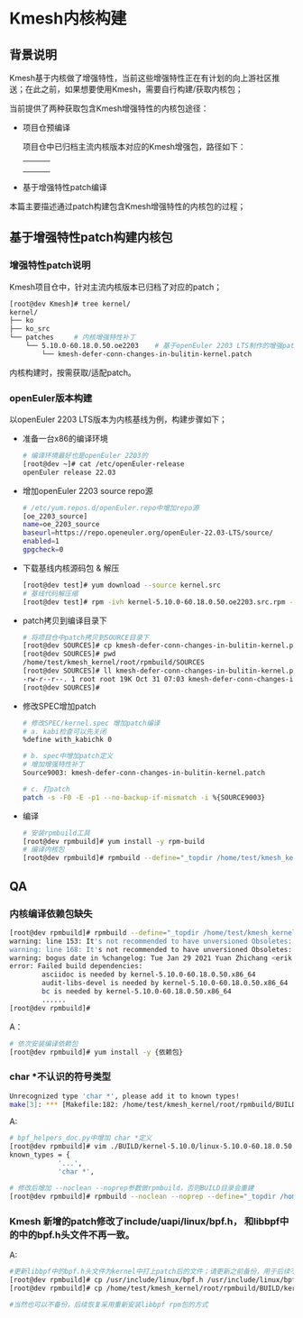 # Kmesh内核构建

## 背景说明

Kmesh基于内核做了增强特性，当前这些增强特性正在有计划的向上游社区推送；在此之前，如果想要使用Kmesh，需要自行构建/获取内核包；

当前提供了两种获取包含Kmesh增强特性的内核包途径：

- 项目仓预编译

  项目仓中已归档主流内核版本对应的Kmesh增强包，路径如下：

  |      |      |      |
  | ---- | ---- | ---- |
  |      |      |      |
  |      |      |      |
  |      |      |      |

- 基于增强特性patch编译

本篇主要描述通过patch构建包含Kmesh增强特性的内核包的过程；

## 基于增强特性patch构建内核包

### 增强特性patch说明

Kmesh项目仓中，针对主流内核版本已归档了对应的patch；

```sh
[root@dev Kmesh]# tree kernel/
kernel/
├── ko
├── ko_src
└── patches		# 内核增强特性补丁
    └── 5.10.0-60.18.0.50.oe2203	# 基于openEuler 2203 LTS制作的增强patch
        └── kmesh-defer-conn-changes-in-bulitin-kernel.patch
```

内核构建时，按需获取/适配patch。

### openEuler版本构建

以openEuler 2203 LTS版本为内核基线为例，构建步骤如下；

- 准备一台x86的编译环境

  ```sh
  # 编译环境最好也是openEuler 2203的
  [root@dev ~]# cat /etc/openEuler-release
  openEuler release 22.03
  ```

- 增加openEuler 2203 source repo源

  ```sh
  # /etc/yum.repos.d/openEuler.repo中增加repo源
  [oe_2203_source]
  name=oe_2203_source
  baseurl=https://repo.openeuler.org/openEuler-22.03-LTS/source/
  enabled=1
  gpgcheck=0
  ```

- 下载基线内核源码包 & 解压

  ```sh
  [root@dev test]# yum download --source kernel.src
  # 基线代码解压缩
  [root@dev test]# rpm -ivh kernel-5.10.0-60.18.0.50.oe2203.src.rpm --root=/home/test/kmesh_kernel
  ```

- patch拷贝到编译目录下

  ```sh
  # 将项目仓中patch拷贝到SOURCE目录下
  [root@dev SOURCES]# cp kmesh-defer-conn-changes-in-bulitin-kernel.patch .
  [root@dev SOURCES]# pwd
  /home/test/kmesh_kernel/root/rpmbuild/SOURCES
  [root@dev SOURCES]# ll kmesh-defer-conn-changes-in-bulitin-kernel.patch
  -rw-r--r--. 1 root root 19K Oct 31 07:03 kmesh-defer-conn-changes-in-bulitin-kernel.patch
  [root@dev SOURCES]#
  ```

- 修改SPEC增加patch

  ```sh
  # 修改SPEC/kernel.spec 增加patch编译
  # a. kabi检查可以先关闭
  %define with_kabichk 0
  
  # b. spec中增加patch定义
  # 增加增强特性补丁
  Source9003: kmesh-defer-conn-changes-in-bulitin-kernel.patch
  
  # c. 打patch
  patch -s -F0 -E -p1 --no-backup-if-mismatch -i %{SOURCE9003}
  ```

- 编译

  ```sh
  # 安装rpmbuild工具
  [root@dev rpmbuild]# yum install -y rpm-build
  # 编译内核包
  [root@dev rpmbuild]# rpmbuild --define="_topdir /home/test/kmesh_kernel/root/rpmbuild" -bb SPECS/kernel.spec
  ```

## QA

### 内核编译依赖包缺失

```sh
[root@dev rpmbuild]# rpmbuild --define="_topdir /home/test/kmesh_kernel/root/rpmbuild" -bb SPECS/kernel.spec
warning: line 153: It's not recommended to have unversioned Obsoletes: Obsoletes: kernel-tools-libs
warning: line 168: It's not recommended to have unversioned Obsoletes: Obsoletes: kernel-tools-libs-devel
warning: bogus date in %changelog: Tue Jan 29 2021 Yuan Zhichang <erik.yuan@arm.com> - 5.10.0-1.0.0.10
error: Failed build dependencies:
        asciidoc is needed by kernel-5.10.0-60.18.0.50.x86_64
        audit-libs-devel is needed by kernel-5.10.0-60.18.0.50.x86_64
        bc is needed by kernel-5.10.0-60.18.0.50.x86_64
        ......
[root@dev rpmbuild]#
```

A：

```sh
# 依次安装编译依赖包
[root@dev rpmbuild]# yum install -y {依赖包}
```

### char \*不认识的符号类型

```sh
Unrecognized type 'char *', please add it to known types!
make[3]: *** [Makefile:182: /home/test/kmesh_kernel/root/rpmbuild/BUILD/kernel-5.10.0/linux-5.10.0-60.18.0.50.x86_64/tools/bpf/resolve_btfids/libbpf/bpf_helper_defs.h] Error 1
```

A:

```sh
# bpf_helpers_doc.py中增加 char *定义
[root@dev rpmbuild]# vim ./BUILD/kernel-5.10.0/linux-5.10.0-60.18.0.50.x86_64/scripts/bpf_helpers_doc.py
known_types = {
            '...',
            'char *', 

# 修改后增加 --noclean --noprep参数做rpmbuild，否则BUILD目录会重建
[root@dev rpmbuild]# rpmbuild --noclean --noprep --define="_topdir /home/test/kmesh_kernel/root/rpmbuild" -bb SPECS/kernel.spec
```


### Kmesh 新增的patch修改了include/uapi/linux/bpf.h， 和libbpf中的中的bpf.h头文件不再一致。

A:

```sh
#更新libbpf中的bpf.h头文件为kernel中打上patch后的文件；请更新之前备份，用于后续不再使用此版本内核时恢复。
[root@dev rpmbuild]# cp /usr/include/linux/bpf.h /usr/include/linux/bpf.hbak
[root@dev rpmbuild]# cp /home/test/kmesh_kernel/root/rpmbuild/BUILD/kernel-5.10.0/linux-5.10.0-60.18.0.50.x86_64/include/uapi/linux/bpf.h /usr/include/linux/bpf.h

#当然也可以不备份，后续恢复采用重新安装libbpf rpm包的方式

```

